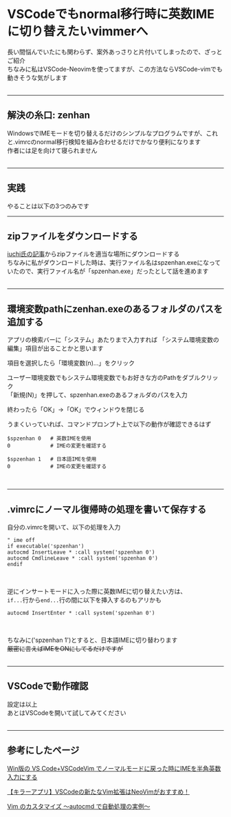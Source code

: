 # VSCodeでもnormal移行時に英数IMEに切り替えたいvimmerへ
長い間悩んでいたにも関わらず、案外あっさりと片付いてしまったので、ざっとご紹介<br>
ちなみに私はVSCode-Neovimを使ってますが、この方法ならVSCode-vimでも動きそうな気がします<br>
<br>

***
## 解決の糸口: zenhan
WindowsでIMEモードを切り替えるだけのシンプルなプログラムですが、これと.vimrcのnormal移行検知を組み合わせるだけでかなり便利になります<br>
作者には足を向けて寝られません<br>
<br>

***
## 実践
やることは以下の3つのみです
<br>

***
## zipファイルをダウンロードする
[iuchi氏の記事](https://qiita.com/iuchi/items/9ddcfb48063fc5ab626c)からzipファイルを適当な場所にダウンロードする<br>
ちなみに私がダウンロードした時は、実行ファイル名はspzenhan.exeになっていたので、実行ファイル名が「spzenhan.exe」だったとして話を進めます<br>
<br>

***
## 環境変数pathにzenhan.exeのあるフォルダのパスを追加する
アプリの検索バーに「システム」あたりまで入力すれば
「システム環境変数の編集」項目が出ることかと思います<br>

項目を選択したら「環境変数(n)...」をクリック<br>

ユーザー環境変数でもシステム環境変数でもお好きな方のPathをダブルクリック<br>
「新規(N)」を押して、spzenhan.exeのあるフォルダのパスを入力<br>

終わったら「OK」→「OK」でウィンドウを閉じる<br>


うまくいっていれば、コマンドプロンプト上で以下の動作が確認できるはず<br>

```shell-session
$spzenhan 0   # 英数IMEを使用
0             # IMEの変更を確認する

$spzenhan 1   # 日本語IMEを使用
0             # IMEの変更を確認する
```
<br>

***
## .vimrcにノーマル復帰時の処理を書いて保存する

自分の.vimrcを開いて、以下の処理を入力

```shell-session
" ime off
if executable('spzenhan')
autocmd InsertLeave * :call system('spzenhan 0')
autocmd CmdlineLeave * :call system('spzenhan 0')
endif
```
<br>

逆にインサートモードに入った際に英数IMEに切り替えたい方は、<br>
`if...`行から`end...`行の間に以下を挿入するのもアリかも

```shell-session
autocmd InsertEnter * :call system('spzenhan 0')
```
<br>

ちなみに('spzenhan 1')とすると、日本語IMEに切り替わります<br>
~~厳密に言えばIMEをONにしてるだけですが~~ <br>
<br>

***
## VSCodeで動作確認
設定は以上<br>
あとはVSCodeを開いて試してみてください<br>
<br>

***
## 参考にしたページ
[Win版の VS Code+VSCodeVim でノーマルモードに戻った時にIMEを半角英数入力にする](https://qiita.com/iuchi/items/9ddcfb48063fc5ab626c)<br>

[【キラーアプリ】VSCodeの新たなVim拡張はNeoVimがおすすめ！](https://wonwon-eater.com/vscode-nvim/#outline__4_1)<br>

[Vim のカスタマイズ 〜autocmd で自動処理の実例〜](https://vimblog.hatenablog.com/entry/vimrc_autocmd_examples)<br>